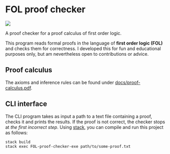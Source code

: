 # FOL proof checker

![](https://github.com/maurobringolf/FOL-proof-checker/workflows/CI/badge.svg)

A proof checker for a proof calculus of first order logic.

This program reads formal proofs in the language of **first order logic (FOL)** and checks them for correctness.
I developed this for fun and educational purposes only, but am nevertheless open to contributions or advice.

## Proof calculus

The axioms and inference rules can be found under [docs/proof-calculus.pdf](docs/proof-calculus.pdf).

## CLI interface

The CLI program takes as input a path to a text file containing a proof,
checks it and prints the results.
If the proof is not correct, the checker stops at *the first incorrect step*.
Using [stack](https://docs.haskellstack.org/en/stable/README/),
you can compile and run this project as follows:

```
stack build
stack exec FOL-proof-checker-exe path/to/some-proof.txt
```

